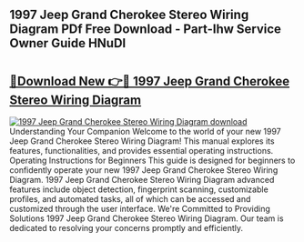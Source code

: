 ## 1997 Jeep Grand Cherokee Stereo Wiring Diagram PDf Free Download - Part-Ihw Service Owner Guide HNuDI

# <h2><a href="http://dfknvq.blite.top/?on=1997+Jeep+Grand+Cherokee+Stereo+Wiring+Diagram">🔗Download New 👉🔴 1997 Jeep Grand Cherokee Stereo Wiring Diagram</a></h2>

[![1997 Jeep Grand Cherokee Stereo Wiring Diagram download](https://i.imgur.com/lujVjoI.png)](http://dfknvq.blite.top/?on=1997+Jeep+Grand+Cherokee+Stereo+Wiring+Diagram)
Understanding Your Companion Welcome to the world of your new 1997 Jeep Grand Cherokee Stereo Wiring Diagram! This manual explores its features, functionalities, and provides essential operating instructions. Operating Instructions for Beginners This guide is designed for beginners to confidently operate your new 1997 Jeep Grand Cherokee Stereo Wiring Diagram. 1997 Jeep Grand Cherokee Stereo Wiring Diagram advanced features include object detection, fingerprint scanning, customizable profiles, and automated tasks, all of which can be accessed and customized through the user interface. We're Committed to Providing Solutions 1997 Jeep Grand Cherokee Stereo Wiring Diagram. Our team is dedicated to resolving your concerns promptly and efficiently.
